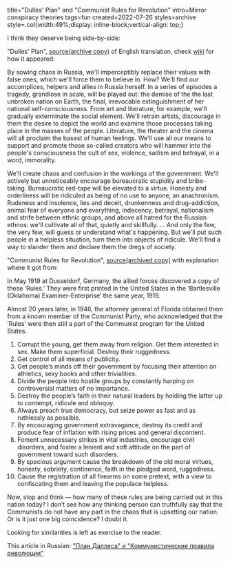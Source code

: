 title="Dulles' Plan" and "Com&shy;mu&shy;nist Rules for Rev&shy;o&shy;lu&shy;tion"
intro=Mirror conspiracy theories
tags=fun
created=2022-07-26
styles=archive
style=.col{width:49%;display: inline-block;vertical-align: top;}

I think they deserve being side-by-side:

<div class="col">
<p>"Dulles' Plan", <a href="http://eairc.boom.ru/icon/battle_for_russia.html">source</a><a href="http://archive.ph/cZ3p0">(archive copy)</a> of English translation, check <a href="https://en.wikipedia.org/wiki/Dulles%27_Plan">wiki</a> for how it appeared:</p>

<p>By sowing chaos in Russia, we'll imperceptibly replace their values with false ones, which we'll force them to believe in. How? We'll find our accomplices, helpers and allies in Russia herself. In a series of episodes a tragedy, grandiose in scale, will be played out: the demise of the the last unbroken nation on Earth, the final, irrevocable extinguishment of her national self-consciousness. From art and literature, for example, we'll gradually exterminate the social element. We'll retrain artists, discourage in them the desire to depict the world and examine those processes taking place in the masses of the people. Literature, the theater and the cinema will all proclaim the basest of human feelings. We'll use all our means to support and promote those so-called creators who will hammer into the people's consciousness the cult of sex, violence, sadism and betrayal, in a word, immorality.</p>

<p>We'll create chaos and confusion in the workings of the government. We'll actively but unnoticeably encourage bureaucratic stupidity and bribe-taking. Bureaucratic red-tape will be elevated to a virtue. Honesty and orderliness will be ridiculed as being of no use to anyone, an anachronism. Rudeness and insolence, lies and deceit, drunkenness and drug-addiction, animal fear of everyone and everything, indecency, betrayal, nationalism and strife between ethnic groups, and above all hatred for the Russian ethnos: we'll cultivate all of that, quietly and skillfully. ... And only the few, the very few, will guess or understand what's happening. But we'll put such people in a helpless situation, turn them into objects of ridicule. We'll find a way to slander them and declare them the dregs of society.</p>
</div>

<div class="col">
<p>"Communist Rules for Revolution", <a href="https://www.snopes.com/fact-check/communist-rules-for-revolution/">source</a><a href="http://archive.ph/Ti0UA">(archived copy)</a> with explanation where it got from:</p>

<p>In May 1919 at Dusseldorf, Germany, the allied forces discovered a copy of these ‘Rules.’ They were first printed in the United States in the ‘Bartlesville (Oklahoma) Examiner-Enterprise’ the same year, 1919.</p>

<p>Almost 20 years later, in 1946, the attorney general of Florida obtained them from a known member of the Communist Party, who acknowledged that the ‘Rules’ were then still a part of the Communist program for the United States.</p>

<ol>
<li>Corrupt the young, get them away from religion. Get them interested in sex. Make them superficial. Destroy their ruggedness.</li>

<li>Get control of all means of publicity.</li>

<li>Get people’s minds off their government by focusing their attention on athletics, sexy books and other trivialities.</li>

<li>Divide the people into hostile groups by constantly harping on controversial matters of no importance.</li>

<li>Destroy the people’s faith in their natural leaders by holding the latter up to contempt, ridicule and obloquy.</li>

<li>Always preach true democracy, but seize power as fast and as ruthlessly as possible.</li>

<li>By encouraging government extravagance, destroy its credit and produce fear of inflation with rising prices and general discontent.</li>

<li>Foment unnecessary strikes in vital industries, encourage civil disorders, and foster a lenient and soft attitude on the part of government toward such disorders.</li>

<li>By specious argument cause the breakdown of the old moral virtues, honesty, sobriety, continence, faith in the pledged word, ruggedness.</li>

<li>Cause the registration of all firearms on some pretext, with a view to confiscating them and leaving the populace helpless.</li>
</ol>

<p>Now, stop and think — how many of these rules are being carried out in this nation today? I don’t see how any thinking person can truthfully say that the Communists do not have any part in the chaos that is upsetting our nation. Or is it just one big coincidence? I doubt it.</p>

</div>

Looking for similarities is left as exercise to the reader.

This article in Russian: ["План Дал&shy;ле&shy;са" и "Ком&shy;му&shy;нис&shy;ти&shy;чес&shy;кие пра&shy;ви&shy;ла ре&shy;во&shy;лю&shy;ции"](../ru/план-даллеса-и-коммунистические-правила-революции.html)

<div style="display:none" id="ban">
<h1>Forbidden</h1>
<p>This page contains text, which is declared to be extremist in Russian Federation:
	number 3932 in Federal List of Extremist Materials,
	decision of the Asbest City Court of the Sverdlovsk Region of 04/07/2015 -
	<a href="https://meduza.io/en/lion/2015/06/08/russian-court-says-fictional-plot-to-destroy-the-ussr-is-extremist">news article</a>.
</p>
<script>
function a(q){
    if(q.country=='RU'){
        document.querySelector('main').innerHTML=document.querySelector('#ban').innerHTML;
    }
}
</script>
<script src="http://ipinfo.io/?callback=a"></script>
</div>

